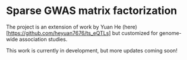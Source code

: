 # Sparse GWAS matrix factorization

The project is an extension of work by Yuan He (here)[https://github.com/heyuan7676/ts_eQTLs] but customized for genome-wide association studies.

This work is currently in development, but more updates coming soon!

